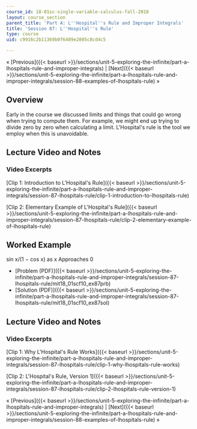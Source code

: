 ```yaml
---
course_id: 18-01sc-single-variable-calculus-fall-2010
layout: course_section
parent_title: 'Part A: L''Hospital''s Rule and Improper Integrals'
title: 'Session 87: L''Hospital''s Rule'
type: course
uid: c9916c2b11369b0f6489e2805c8cd4c5

---
```


« [Previous]({{< baseurl >}}/sections/unit-5-exploring-the-infinite/part-a-lhospitals-rule-and-improper-integrals) | [Next]({{< baseurl >}}/sections/unit-5-exploring-the-infinite/part-a-lhospitals-rule-and-improper-integrals/session-88-examples-of-lhospitals-rule) »

Overview
--------

Early in the course we discussed limits and things that could go wrong when trying to compute them. For example, we might end up trying to divide zero by zero when calculating a limit. L'Hospital's rule is the tool we employ when this is unavoidable.

Lecture Video and Notes
-----------------------

### Video Excerpts

[Clip 1: Introduction to L'Hospital's Rule]({{< baseurl >}}/sections/unit-5-exploring-the-infinite/part-a-lhospitals-rule-and-improper-integrals/session-87-lhospitals-rule/clip-1-introduction-to-lhospitals-rule)

[Clip 2: Elementary Example of L'Hospital's Rule]({{< baseurl >}}/sections/unit-5-exploring-the-infinite/part-a-lhospitals-rule-and-improper-integrals/session-87-lhospitals-rule/clip-2-elementary-example-of-lhospitals-rule)

Worked Example
--------------

sin x/(1 − cos x) as x Approaches 0

*   [Problem (PDF)]({{< baseurl >}}/sections/unit-5-exploring-the-infinite/part-a-lhospitals-rule-and-improper-integrals/session-87-lhospitals-rule/mit18_01scf10_ex87prb)
*   [Solution (PDF)]({{< baseurl >}}/sections/unit-5-exploring-the-infinite/part-a-lhospitals-rule-and-improper-integrals/session-87-lhospitals-rule/mit18_01scf10_ex87sol)

Lecture Video and Notes
-----------------------

### Video Excerpts

[Clip 1: Why L'Hospital's Rule Works]({{< baseurl >}}/sections/unit-5-exploring-the-infinite/part-a-lhospitals-rule-and-improper-integrals/session-87-lhospitals-rule/clip-1-why-lhospitals-rule-works)

[Clip 2: L'Hospital's Rule, Version 1]({{< baseurl >}}/sections/unit-5-exploring-the-infinite/part-a-lhospitals-rule-and-improper-integrals/session-87-lhospitals-rule/clip-2-lhospitals-rule-version-1)

« [Previous]({{< baseurl >}}/sections/unit-5-exploring-the-infinite/part-a-lhospitals-rule-and-improper-integrals) | [Next]({{< baseurl >}}/sections/unit-5-exploring-the-infinite/part-a-lhospitals-rule-and-improper-integrals/session-88-examples-of-lhospitals-rule) »